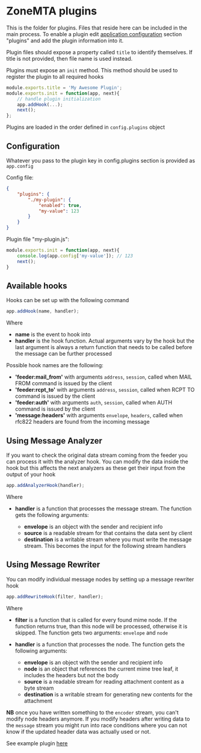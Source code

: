 # ZoneMTA plugins

This is the folder for plugins. Files that reside here can be included in the main process. To enable a plugin edit [application configuration](../config/default.js) section "plugins" and add the plugin information into it.

Plugin files should expose a property called `title` to identify themselves. If title is not provided, then file name is used instead.

Plugins must expose an `init` method. This method should be used to register the plugin to all required hooks

```javascript
module.exports.title = 'My Awesome Plugin';
module.exports.init = function(app, next){
    // handle plugin initialization
    app.addHook(...);
    next();
};
```

Plugins are loaded in the order defined in `config.plugins` object

## Configuration

Whatever you pass to the plugin key in config.plugins section is provided as `app.config`

Config file:

```json
{
    "plugins": {
        "./my-plugin": {
            "enabled": true,
            "my-value": 123
        }
    }
}
```

Plugin file "my-plugin.js":

```javascript
module.exports.init = function(app, next){
    console.log(app.config['my-value']); // 123
    next();
}
```

## Available hooks

Hooks can be set up with the following command

```javascript
app.addHook(name, handler);
```

Where

- **name** is the event to hook into
- **handler** is the hook function. Actual arguments vary by the hook but the last argument is always a return function that needs to be called before the message can be further processed

Possible hook names are the following:

- **'feeder:mail_from'** with arguments `address`, `session`, called when MAIL FROM command is issued by the client
- **'feeder:rcpt_to'** with arguments `address`, `session`, called when RCPT TO command is issued by the client
- **'feeder:auth'** with arguments `auth`, `session`, called when AUTH command is issued by the client
- **'message:headers'** with arguments `envelope`, `headers`, called when rfc822 headers are found from the incoming message

## Using Message Analyzer

If you want to check the original data stream coming from the feeder you can process it with the analyzer hook. You can modify the data inside the hook but this affects the next analyzers as these get their input from the output of your hook

```javascript
app.addAnalyzerHook(handler);
```

Where

- **handler** is a function that processes the message stream. The function gets the following arguments:

  - **envelope** is an object with the sender and recipient info
  - **source** is a readable stream for that contains the data sent by client
  - **destination** is a writable stream where you must write the message stream. This becomes the input for the following stream handlers

## Using Message Rewriter

You can modify individual message nodes by setting up a message rewriter hook

```javascript
app.addRewriteHook(filter, handler);
```

Where

- **filter** is a function that is called for every found mime node. If the function returns true, than this node will be processed, otherwise it is skipped. The function gets two arguments: `envelope` and `node`
- **handler** is a function that processes the node. The function gets the following arguments:

  - **envelope** is an object with the sender and recipient info
  - **node** is an object that references the current mime tree leaf, it includes the headers but not the body
  - **source** is a readable stream for reading attachment content as a byte stream
  - **destination** is a writable stream for generating new contents for the attachment

**NB** once you have written something to the `encoder` stream, you can't modify node headers anymore. If you modify headers after writing data to the `message` stream you might run into race conditions where you can not know if the updated header data was actually used or not.

See example plugin [here](example-plugin.js)
